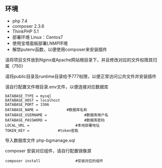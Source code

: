 ## 环境

- php   7.4
- composer	2.3.6
- ThinkPHP   5.1
- 部署环境	Linux：Centos7
- 使用宝塔面板部署LNMP环境
- 解禁putenv函数，以便使用composer来安装插件

请将项目文件放到Nginx或Apache网站根目录下，并且修改对应的文件权限其归属（750）

请将public目录及runtime目录给予777权限，以便正常访问公共文件并安装插件

请自行配置文件根目录.env文件，以便连接对应数据库

```.env
DATABASE_TYPE = mysql					
DATABASE_HOST = localhost			
DATABASE_PORT = 3306
DATABASE_NAME = 			#数据库名称
DATABASE_USERNAME = 		        #数据库用户名
DATABASE_PASSWORD = 		        #数据库密码
LOCAL_URL = 			        #本地部署地址
TOKEN_KEY =				#token密匙
```

导入数据库文件
php-bgmanage.sql


composer 安装对应组件，请自行配置镜像源
```shell
composer install				#安装对应的组件
```